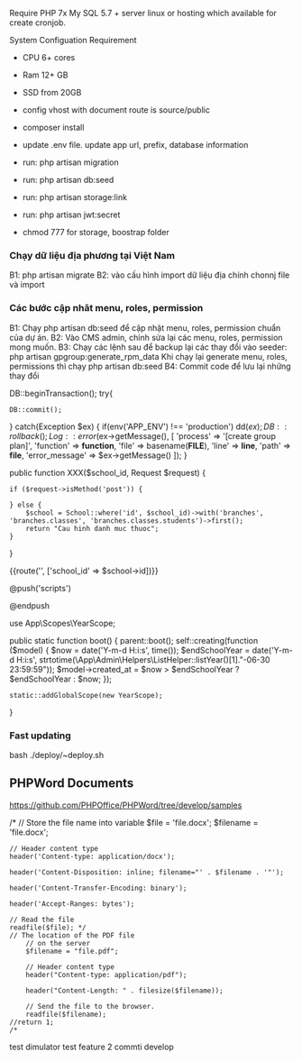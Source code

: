 Require PHP 7x
My SQL 5.7 +
server linux or hosting which available for create cronjob. 

System Configuation Requirement
- CPU 6+ cores
- Ram 12+ GB
- SSD from 20GB

- config vhost with document route is source/public
- composer install 
- update .env file. update app url, prefix, database information 
- run: php artisan migration
- run: php artisan db:seed
- run: php artisan storage:link
- run: php artisan jwt:secret
- chmod 777 for storage, boostrap folder

### Chạy dữ liệu địa phương tại Việt Nam
B1: php artisan migrate
B2: vào cấu hình import dữ liệu địa chính  chonnj file và import

### Các bước cập nhât menu, roles, permission
B1: Chạy php artisan db:seed để cập nhật menu, roles, permission chuẩn của dự án.
B2: Vào CMS admin, chỉnh sửa lại các menu, roles, permission mong muốn.
B3: Chạy các lệnh sau để backup lại các thay đổi vào seeder:
    php artisan gpgroup:generate_rpm_data
    Khi chạy lại generate menu, roles, permissions thì chạy php artisan db:seed
B4: Commit code để lưu lại những thay đổi


DB::beginTransaction();
try{ 
    
    DB::commit();
} catch(Exception $ex) {
    if(env('APP_ENV') !== 'production') dd($ex);
    DB::rollback();
    Log::error($ex->getMessage(), [
        'process' => '[create group plan]',
        'function' => __function__,
        'file' => basename(__FILE__),
        'line' => __line__,
        'path' => __file__,
        'error_message' => $ex->getMessage()
    ]);
}


public function XXX($school_id, Request $request) {

    if ($request->isMethod('post')) {

    } else {
        $school = School::where('id', $school_id)->with('branches', 'branches.classes', 'branches.classes.students')->first();
        return "Cau hinh danh muc thuoc";
    }   
}

{{route('', ['school_id' => $school->id])}} 


@push('scripts')
<script>

    

</script>

@endpush

use App\Scopes\YearScope;

public static function boot()
{
    parent::boot();
    self::creating(function ($model) {
        $now = date('Y-m-d H:i:s', time());
        $endSchoolYear = date('Y-m-d H:i:s', strtotime(\App\Admin\Helpers\ListHelper::listYear()[1]."-06-30 23:59:59"));
        $model->created_at = $now > $endSchoolYear ? $endSchoolYear : $now;
    });

    static::addGlobalScope(new YearScope);

}

### Fast updating
bash ./deploy/~deploy.sh

## PHPWord Documents
https://github.com/PHPOffice/PHPWord/tree/develop/samples

/* // Store the file name into variable
    $file = 'file.docx';
    $filename = 'file.docx';

    // Header content type
    header('Content-type: application/docx');

    header('Content-Disposition: inline; filename="' . $filename . '"');

    header('Content-Transfer-Encoding: binary');

    header('Accept-Ranges: bytes');

    // Read the file
    readfile($file); */
    // The location of the PDF file
        // on the server
        $filename = "file.pdf";
        
        // Header content type
        header("Content-type: application/pdf");
        
        header("Content-Length: " . filesize($filename));
        
        // Send the file to the browser.
        readfile($filename);
    //return 1;
    /* 



test dimulator 
test feature 2
commti develop
